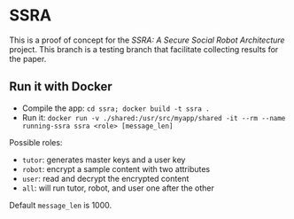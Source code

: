 # SSRA

This is a proof of concept for the *SSRA: A Secure Social Robot Architecture* project.
This branch is a testing branch that facilitate collecting results for the paper.

## Run it with Docker
- Compile the app: `cd ssra; docker build -t ssra .`
- Run it: `docker run -v ./shared:/usr/src/myapp/shared -it --rm --name running-ssra ssra <role> [message_len]`

Possible roles:
- `tutor`: generates master keys and a user key
- `robot`: encrypt a sample content with two attributes 
- `user`: read and decrypt the encrypted content 
- `all`: will run tutor, robot, and user one after the other

Default `message_len` is 1000.